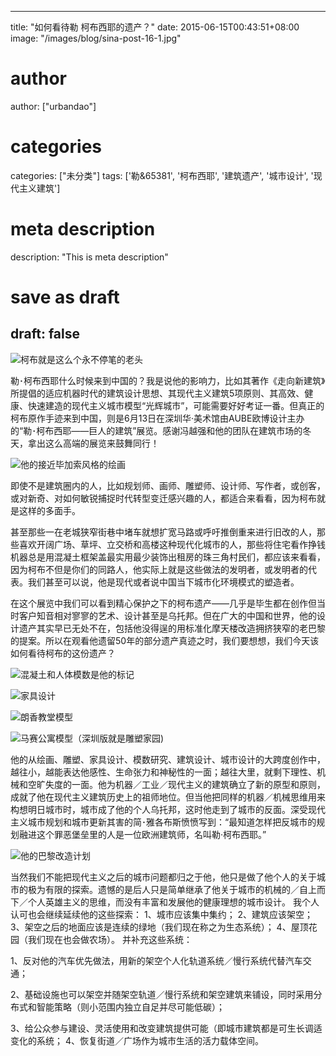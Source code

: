 
---
title: "如何看待勒 柯布西耶的遗产？"
date: 2015-06-15T00:43:51+08:00
image: "/images/blog/sina-post-16-1.jpg"
# author
author: ["urbandao"]
# categories
categories: ["未分类"]
tags: ['勒&amp;65381', '柯布西耶', '建筑遗产', '城市设计', '现代主义建筑']
# meta description
description: "This is meta description"
# save as draft
draft: false
---

![](/images/blog/sina-post-16-1.jpg)&#65279;柯布就是这么个永不停笔的老头

勒&#65381;柯布西耶什么时候来到中国的？我是说他的影响力，比如其著作《走向新建筑》所提倡的适应机器时代的建筑设计思想、其现代主义建筑5项原则、其高效、健康、快速建造的现代主义城市模型“光辉城市”，可能需要好好考证一番。但真正的柯布原作手迹来到中国，则是6月13日在深圳华·美术馆由AUBE欧博设计主办的“勒&#65381;柯布西耶——巨人的建筑”展览。感谢冯越强和他的团队在建筑市场的冬天，拿出这么高端的展览来鼓舞同行！

![](/images/blog/sina-post-16-2.jpg)&#65279;他的接近毕加索风格的绘画

即使不是建筑圈内的人，比如规划师、画师、雕塑师、设计师、写作者，或创客，或对新奇、对如何敏锐捕捉时代转型变迁感兴趣的人，都适合来看看，因为柯布就是这样的多面手。

甚至那些一在老城狭窄街巷中堵车就想扩宽马路或呼吁推倒重来进行旧改的人，那些喜欢开阔广场、草坪、立交桥和高楼这种现代化城市的人，那些将住宅看作挣钱机器总是用混凝土框架盖最实用最少装饰出租房的珠三角村民们，都应该来看看，因为柯布不但是你们的同路人，他实际上就是这些做法的发明者，或发明者的代表。我们甚至可以说，他是现代或者说中国当下城市化环境模式的塑造者。

在这个展览中我们可以看到精心保护之下的柯布遗产——几乎是毕生都在创作但当时客户知音相对寥寥的艺术、设计甚至是乌托邦。但在广大的中国和世界，他的设计遗产其实早已无处不在，包括他没得逞的用标准化摩天楼改造拥挤狭窄的老巴黎的提案。所以在观看他遗留50年的部分遗产真迹之时，我们要想想，我们今天该如何看待柯布的这份遗产？

![](/images/blog/sina-post-16-3.jpg)&#65279;混凝土和人体模数是他的标记

![](/images/blog/sina-post-16-4.jpg)&#65279;家具设计

![](/images/blog/sina-post-16-5.jpg)&#65279;朗香教堂模型

![](/images/blog/sina-post-16-6.jpg)&#65279;马赛公寓模型（深圳版就是雕塑家园)

他的从绘画、雕塑、家具设计、模数研究、建筑设计、城市设计的大跨度创作中，越往小，越能表达他感性、生命张力和神秘性的一面；越往大里，就剩下理性、机械和空旷失度的一面。他为机器／工业／现代主义的建筑确立了新的原型和原则，成就了他在现代主义建筑历史上的祖师地位。但当他把同样的机器／机械思维用来构想明日城市时，城市成了他的个人乌托邦，这时他走到了城市的反面。深受现代主义城市规划和城市更新其害的简&#65381;雅各布斯愤愤写到：“最知道怎样把反城市的规划融进这个罪恶堡垒里的人是一位欧洲建筑师，名叫勒·柯布西耶。”

![](/images/blog/sina-post-16-7.jpg)&#65279;他的巴黎改造计划

当然我们不能把现代主义之后的城市问题都归之于他，他只是做了他个人的关于城市的极为有限的探索。遗憾的是后人只是简单继承了他关于城市的机械的／自上而下／个人英雄主义的思维，而没有丰富和发展他的健康理想的城市设计。
我个人认可也会继续延续他的这些探索：
1、城市应该集中集约；
2、建筑应该架空；
3、架空之后的地面应该是连续的绿地（我们现在称之为生态系统）；
4、屋顶花园（我们现在也会做农场）。
并补充这些系统：

1、反对他的汽车优先做法，用新的架空个人化轨道系统／慢行系统代替汽车交通；

2、基础设施也可以架空并随架空轨道／慢行系统和架空建筑来铺设，同时采用分布式和智能策略（则小范围内独立自足并尽可能低碳）；

3、给公众参与建设、灵活使用和改变建筑提供可能（即城市建筑都是可生长调适变化的系统；
4、恢复街道／广场作为城市生活的活力载体空间。
